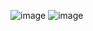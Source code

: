 ![image](https://github.com/karinz112/blurred-background-popup/assets/64262016/7022f745-c202-49e0-bf8b-e823f8316860)
![image](https://github.com/karinz112/blurred-background-popup/assets/64262016/3a8bdb18-0008-413d-bbd9-123f5c331cb4)
